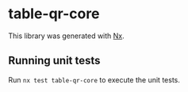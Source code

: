 # table-qr-core

This library was generated with [Nx](https://nx.dev).

## Running unit tests

Run `nx test table-qr-core` to execute the unit tests.

